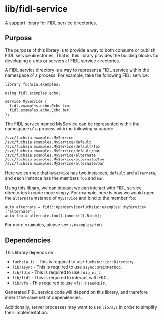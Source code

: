 # lib/fidl-service

A support library for FIDL service directories.

## Purpose

The purpose of this library is to provide a way to both consume or publish FIDL
service directories. That is, this library provides the building blocks for
developing clients or servers of FIDL service directories.

A FIDL service directory is a way to represent a FIDL service within the
namespace of a process. For example, take the following FIDL service:

```
library fuchsia.examples;

using fidl.examples.echo;

service MyService {
  fidl.examples.echo.Echo foo;
  fidl.examples.echo.Echo bar;
};
```

The FIDL service named MyService can be represented within the namespace of a
process with the following structure:

```
/svc/fuchsia.examples.MyService
/svc/fuchsia.examples.MyService/default
/svc/fuchsia.examples.MyService/default/foo
/svc/fuchsia.examples.MyService/default/bar
/svc/fuchsia.examples.MyService/alternate
/svc/fuchsia.examples.MyService/alternate/foo
/svc/fuchsia.examples.MyService/alternate/bar
```

Here we can see that `MyService` has two instances, `default` and `alternate`,
and each instance has the members `foo` and `bar`.

Using this library, we can interact we can interact with FIDL service
directories in code more simply. For example, here is how we would open the
`alternate` instance of `MyService` and bind to the member `foo`:

```
auto alternate = fidl::OpenService<fuchsia::examples::MyService>("alternate");
auto foo = alternate.foo().Connect().Bind();
```

For more examples, please see `//examples/fidl`.

## Dependencies

This library depends on:
* `fuchsia.io` - This is required to use `fuchsia::io::Directory`.
* `lib/async` - This is required to use `async::WaitMethod`.
* `lib/fdio` - This is required to use `fdio_ns_t`.
* `lib/fidl` - This is required to interact with FIDL.
* `lib/vfs` - This required to use `vfs::PseudoDir`.

Generated FIDL service code will depend on this library, and therefore inherit
the same set of dependencies.

Additionally, server processes may want to use `lib/sys` in order to simplify
their implementation.
